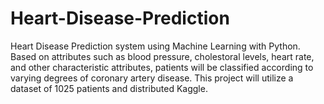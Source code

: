 # Heart-Disease-Prediction
Heart Disease Prediction system using Machine Learning with Python. Based on attributes such as blood pressure, cholestoral levels, heart rate, and other characteristic attributes, patients will be classified according to varying degrees of coronary artery disease. This project will utilize a dataset of 1025 patients and distributed Kaggle.
